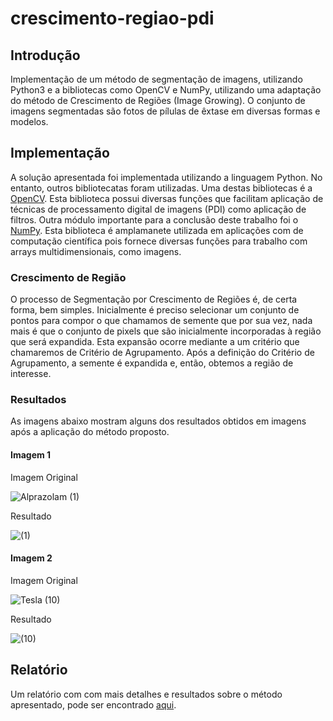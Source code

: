 # crescimento-regiao-pdi

## Introdução
Implementação de um método de segmentação de imagens, utilizando Python3 e a bibliotecas como OpenCV e NumPy, utilizando uma adaptação do método de Crescimento de Regiões (Image Growing). O conjunto de imagens segmentadas são fotos de pílulas de êxtase em diversas formas e modelos.

## Implementação
A solução apresentada foi implementada utilizando a linguagem Python. No entanto, outros bibliotecatas foram utilizadas. Uma destas bibliotecas é a [OpenCV](https://docs.opencv.org/master/d6/d00/tutorial_py_root.html).
Esta biblioteca possui diversas funções que facilitam aplicação de técnicas de processamento digital de imagens (PDI) como aplicação de filtros. Outra módulo importante para a conclusão deste trabalho foi o [NumPy](https://numpy.org/doc/). Esta biblioteca
é amplamanete utilizada em aplicações com de computação científica pois fornece diversas funções para trabalho com arrays multidimensionais, como imagens.

### Crescimento de Região
O processo de Segmentação por Crescimento de Regiões é, de certa forma, bem simples.
Inicialmente é preciso selecionar um conjunto de pontos para compor o que chamamos de semente
que por sua vez, nada mais é que o conjunto de pixels que são inicialmente incorporadas à região
que será expandida. Esta expansão ocorre mediante a um critério que chamaremos de Critério de
Agrupamento. Após a definição do Critério de Agrupamento, a semente é expandida e, então, obtemos a região de interesse.

### Resultados
As imagens abaixo mostram alguns dos resultados obtidos em imagens após a aplicação do método proposto.

#### Imagem 1
Imagem Original

![Alprazolam (1)](https://user-images.githubusercontent.com/28865637/80430624-86386880-88c5-11ea-9952-cdce01bd702c.jpg)

Resultado

![(1)](https://user-images.githubusercontent.com/28865637/80430596-686b0380-88c5-11ea-99c5-fe610ec1b9d8.jpg)

#### Imagem 2
Imagem Original

![Tesla (10)](https://user-images.githubusercontent.com/28865637/80431113-f72c5000-88c6-11ea-941a-d09b599e972e.jpg)


Resultado

![(10)](https://user-images.githubusercontent.com/28865637/80431107-f398c900-88c6-11ea-968f-37a20ca37818.jpg)

## Relatório
Um relatório com com mais detalhes e resultados sobre o método apresentado, pode ser encontrado [aqui](https://drive.google.com/open?id=1FsYp6W6DFRrBBKaqfHZudhSOPgp1ajcO).


